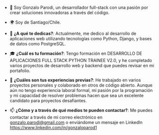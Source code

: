 - 👋 Soy Gonzalo Parodi, un desarrollador full-stack con una pasión por crear soluciones innovadoras a través del código.
  
- 🌍 Soy de Santiago/Chile.

- 💼 **¿A qué te dedicas?**: Actualmente, me dedico al desarrollo de aplicaciones web utilizando tecnologías como Python, Django, y bases de datos como PostgreSQL.

- 🎓 **¿Cuál es tu formación?**: Tengo formación en DESARROLLO DE APLICACIONES FULL STACK PYTHON TRAINEE V2.0, y he completado varios proyectos de desarrollo web y backend que puedes revisar en mi portafolio.

- 🔧 **¿Cuáles son tus experiencias previas?**: He trabajado en varios proyectos personales y colaborado en otros de código abierto. Aunque aún no tengo experiencia laboral formal, mi pasión por la programación y mi capacidad de resolver problemas hacen que sea un excelente candidato para proyectos desafiantes.

- 📫 **¿Cómo y a través de qué medios te pueden contactar?**: Me puedes contactar a través de mi correo electrónico en gonzalo.parodi@gmail.com o enviándome un mensaje en LinkedIn https://www.linkedin.com/in/gonzaloparod1
